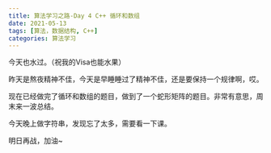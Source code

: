 ```yaml
---
title: 算法学习之路-Day 4 C++ 循环和数组
date: 2021-05-13
tags: [算法，数据结构, C++]
categories: 算法学习
---
```


今天也水过。（祝我的Visa也能水果）

昨天是熬夜精神不佳，今天是早睡睡过了精神不佳，还是要保持一个规律啊，哎。

现在已经做完了循环和数组的题目，做到了一个蛇形矩阵的题目。非常有意思，周末来一波总结。

今天晚上做字符串，发现忘了太多，需要看一下课。

明日再战，加油~



